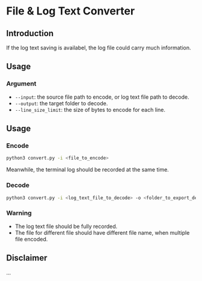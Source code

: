 # File & Log Text Converter

## Introduction

If the log text saving is availabel, the log file could carry much information.

## Usage

### Argument

* `--input`: the source file path to encode, or log text file path to decode.
* `--output`: the target folder to decode.
* `--line_size_limit`: the size of bytes to encode for each line.

## Usage

### Encode

```bash
python3 convert.py -i <file_to_encode>
```

Meanwhile, the terminal log should be recorded at the same time.

### Decode

```bash
python3 convert.py -i <log_text_file_to_decode> -o <folder_to_export_decoded_file>
```

### Warning

- The log text file should be fully recorded.
- The file for different file should have different file name, when multiple file encoded.

## Disclaimer

...